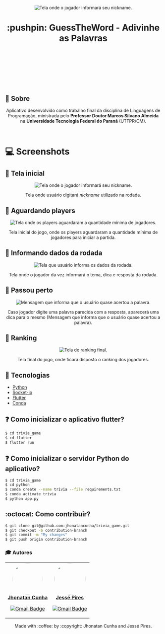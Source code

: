 

<p align="center">
    <img src="img/logo.png" alt="Tela onde o jogador informará seu nickname.">
</p>
<h1 align="center">:pushpin: GuessTheWord - Adivinhe as Palavras <h1>
<p align="center">
<img src="https://img.shields.io/github/repo-size/jhonatancunha/trivia_game" alt="">
<img src="https://img.shields.io/github/license/jhonatancunha/trivia_game" alt="">
<img src="https://img.shields.io/github/last-commit/jhonatancunha/trivia_game" alt="">
</p>

<br>


## :bookmark: Sobre


<p align="center">
    Aplicativo desenvolvido como trabalho final da disciplina de Linguagens de Programação, ministrada pelo <strong>Professor Doutor Marcos Silvano Almeida</strong>  na  <strong>Universidade Tecnologia Federal do Paraná</strong> (UTFPR/CM).
</p>

<br>

# :computer: Screenshots

## :small_red_triangle_down: Tela inicial


<p align="center">
    <img src="img/tela_inicial.png" alt="Tela onde o jogador informará seu nickname.">
</p>

<p  align="center">Tela onde usuário digitará <i>nickname</i> utilizado na rodada.</p>


## :small_red_triangle_down: Aguardando players


<p align="center">
    <img src="img/aguardando_jogadores.png" alt="Tela onde os players aguardaram a quantidade mínima de jogadores.">
</p>


<p  align="center">Tela inicial do jogo, onde os players aguardaram a quantidade mínima de jogadores para iniciar a partida.</p>

## :small_red_triangle_down: Informando dados da rodada


<p align="center">
    <img src="img/escrevendo_tema.png" alt="Tela que usuário informa os dados da rodada.">
</p>

<p  align="center">Tela onde o jogador da vez informará o tema, dica e resposta da rodada.</p>


## :small_red_triangle_down: Passou perto


<p align="center">
    <img src="img/passou_perto.png" alt="Mensagem que informa que o usuário quase acertou a palavra.">
</p>

<p align="center">Caso jogador digite uma palavra parecida com a resposta, aparecerá uma dica para o mesmo (Mensagem que informa que o usuário quase acertou a palavra).</p>


## :small_red_triangle_down: Ranking


<p align="center">
    <img src="img/rank.png" alt="Tela de ranking final.">
</p>

<p align="center">Tela final do jogo, onde ficará disposto o ranking dos jogadores.</p>


## 🚀 Tecnologias

- [Python](https://www.python.org/)
- [Socket-io](https://socket.io/)
- [Flutter](https://flutter.dev/)
- [Conda](https://docs.conda.io/en/latest/)

## ❓ Como inicializar o aplicativo flutter?

```bash
$ cd trivia_game
$ cd flutter
$ flutter run
```

## ❓ Como inicializar o servidor Python do aplicativo?

```bash
$ cd trivia_game
$ cd python
$ conda create --name trivia --file requirements.txt
$ conda activate trivia
$ python app.py
```

## :octocat: Como contribuir?

```bash
$ git clone git@github.com:jhonatancunha/trivia_game.git
$ git checkout -b contribution-branch
$ git commit -m "My changes"
$ git push origin contribution-branch
```



### :mortar_board: Autores

<table><tr>
<td align="center"><a href="https://github.com/jhonatancunha">
 <img style="border-radius: 50%;" src="https://avatars0.githubusercontent.com/u/52831621?s=460&u=2b0cfdafeb7756176ded82c41738e773e92762b8&v=4" width="100px;" alt=""/>
<br />
 <b>Jhonatan Cunha</b></a>
 <a href="https://github.com/jhonatancunha" title="Repositorio Jhonatan"></a>

[![Gmail Badge](https://img.shields.io/badge/-jhonatancunha@alunos.utfpr.edu.br-c14438?style=flat-square&logo=Gmail&logoColor=white&link=mailto:jhonatancunha@alunos.utfpr.edu.br)](mailto:jhonatancunha@alunos.utfpr.edu.br)</td>

<td align="center"><a href="https://github.com/JessePires">
 <img style="border-radius: 50%;" src="https://avatars0.githubusercontent.com/u/20424496?s=460&u=87f2870ff153ab88402d6246cb3347a46ae33fe9&v=4" width="100px;" alt=""/>
<br />
 <b>Jessé Pires</b>
 </a> <a href="https://github.com/JessePires" title="Repositorio Jessé"></a>

[![Gmail Badge](https://img.shields.io/badge/-jesserocha@alunos.utfpr.edu.br-c14438?style=flat-square&logo=Gmail&logoColor=white&link=mailto:jesserocha@alunos.utfpr.edu.br)](mailto:jesserocha@alunos.utfpr.edu.br)</td>
</tr></table>

<p align="center">
Made with :coffee: by :copyright: Jhonatan Cunha and Jessé Pires.
</p>

<!-- ## :memo: Licença
[MIT](https://choosealicense.com/licenses/mit/) -->